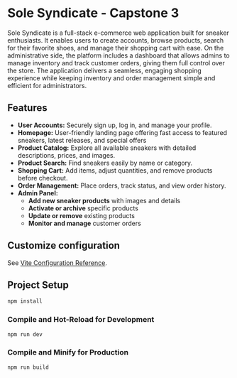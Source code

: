 # Sole Syndicate - Capstone 3

Sole Syndicate is a full-stack e-commerce web application built for sneaker enthusiasts. It enables users to create accounts, browse products, search for their favorite shoes, and manage their shopping cart with ease. On the administrative side, the platform includes a dashboard that allows admins to manage inventory and track customer orders, giving them full control over the store. The application delivers a seamless, engaging shopping experience while keeping inventory and order management simple and efficient for administrators.

## Features

- **User Accounts:** Securely sign up, log in, and manage your profile.
- **Homepage:** User-friendly landing page offering fast access to featured sneakers, latest releases, and special offers
- **Product Catalog:** Explore all available sneakers with detailed descriptions, prices, and images.
- **Product Search:** Find sneakers easily by name or category.
- **Shopping Cart:** Add items, adjust quantities, and remove products before checkout.
- **Order Management:** Place orders, track status, and view order history.
- **Admin Panel:**
  - **Add new sneaker products** with images and details
  - **Activate or archive** specific products
  - **Update or remove** existing products
  - **Monitor and manage** customer orders

## Customize configuration

See [Vite Configuration Reference](https://vite.dev/config/).

## Project Setup

```sh
npm install
```

### Compile and Hot-Reload for Development

```sh
npm run dev
```

### Compile and Minify for Production

```sh
npm run build
```
